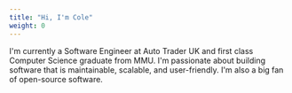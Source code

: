 ```yaml
---
title: "Hi, I'm Cole"
weight: 0
---
```


I'm currently a Software Engineer at Auto Trader UK and first class Computer Science graduate from MMU.
I'm passionate about building software that is maintainable, scalable, and user-friendly.
I'm also a big fan of open-source software.